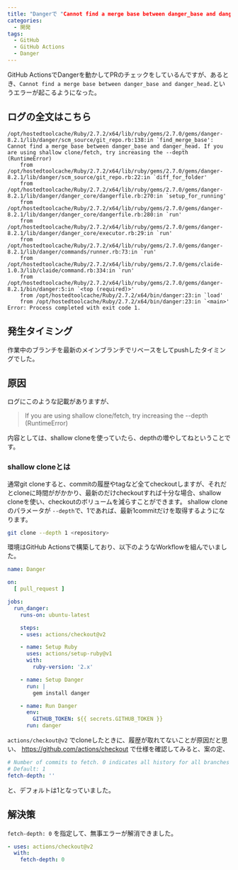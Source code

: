 ```yaml
---
title: "Dangerで "Cannot find a merge base between danger_base and danger_head" というエラーになった"
categories:
  - 開発
tags:
  - GitHub
  - GitHub Actions
  - Danger
---
```


GitHub ActionsでDangerを動かしてPRのチェックをしているんですが、あるとき、`Cannot find a merge base between danger_base and danger_head.`というエラーが起こるようになった。

## ログの全文はこちら

```
/opt/hostedtoolcache/Ruby/2.7.2/x64/lib/ruby/gems/2.7.0/gems/danger-8.2.1/lib/danger/scm_source/git_repo.rb:138:in `find_merge_base': Cannot find a merge base between danger_base and danger_head. If you are using shallow clone/fetch, try increasing the --depth (RuntimeError)
	from /opt/hostedtoolcache/Ruby/2.7.2/x64/lib/ruby/gems/2.7.0/gems/danger-8.2.1/lib/danger/scm_source/git_repo.rb:22:in `diff_for_folder'
	from /opt/hostedtoolcache/Ruby/2.7.2/x64/lib/ruby/gems/2.7.0/gems/danger-8.2.1/lib/danger/danger_core/dangerfile.rb:270:in `setup_for_running'
	from /opt/hostedtoolcache/Ruby/2.7.2/x64/lib/ruby/gems/2.7.0/gems/danger-8.2.1/lib/danger/danger_core/dangerfile.rb:280:in `run'
	from /opt/hostedtoolcache/Ruby/2.7.2/x64/lib/ruby/gems/2.7.0/gems/danger-8.2.1/lib/danger/danger_core/executor.rb:29:in `run'
	from /opt/hostedtoolcache/Ruby/2.7.2/x64/lib/ruby/gems/2.7.0/gems/danger-8.2.1/lib/danger/commands/runner.rb:73:in `run'
	from /opt/hostedtoolcache/Ruby/2.7.2/x64/lib/ruby/gems/2.7.0/gems/claide-1.0.3/lib/claide/command.rb:334:in `run'
	from /opt/hostedtoolcache/Ruby/2.7.2/x64/lib/ruby/gems/2.7.0/gems/danger-8.2.1/bin/danger:5:in `<top (required)>'
	from /opt/hostedtoolcache/Ruby/2.7.2/x64/bin/danger:23:in `load'
	from /opt/hostedtoolcache/Ruby/2.7.2/x64/bin/danger:23:in `<main>'
Error: Process completed with exit code 1.
```

## 発生タイミング

作業中のブランチを最新のメインブランチでリベースをしてpushしたタイミングでした。

## 原因

ログにこのような記載がありますが、

> If you are using shallow clone/fetch, try increasing the --depth (RuntimeError)

内容としては、shallow cloneを使っていたら、depthの増やしてねということです。

### shallow cloneとは

通常git cloneすると、commitの履歴やtagなど全てcheckoutしますが、それだとcloneに時間ががかかり、最新のだけcheckoutすれば十分な場合、shallow cloneを使い、checkoutのボリュームを減らすことができます。
shallow cloneのパラメータが `--depth`で、1であれば、最新1commitだけを取得するようになります。

```sh
git clone --depth 1 <repository>
```

環境はGitHub Actionsで構築しており、以下のようなWorkflowを組んでいました。

```yml
name: Danger

on:
  [ pull_request ]

jobs:
  run_danger:
    runs-on: ubuntu-latest

    steps:
    - uses: actions/checkout@v2

    - name: Setup Ruby
      uses: actions/setup-ruby@v1
      with:
        ruby-version: '2.x'

    - name: Setup Danger
      run: |
        gem install danger

    - name: Run Danger
      env:
        GITHUB_TOKEN: ${{ secrets.GITHUB_TOKEN }}
      run: danger
```

`actions/checkout@v2` でcloneしたときに、履歴が取れてないことが原因だと思い、 https://github.com/actions/checkout で仕様を確認してみると、案の定、

```yml
# Number of commits to fetch. 0 indicates all history for all branches and tags.
# Default: 1
fetch-depth: ''
```

と、デフォルトは1となっていました。

## 解決策

`fetch-depth: 0` を指定して、無事エラーが解消できました。

```yml
- uses: actions/checkout@v2
  with:
    fetch-depth: 0
```
